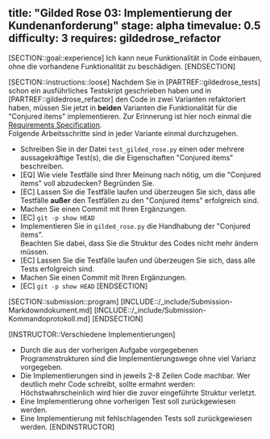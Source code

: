 title: "Gilded Rose 03: Implementierung der Kundenanforderung"
stage: alpha
timevalue: 0.5
difficulty: 3
requires: gildedrose_refactor
---
[SECTION::goal::experience]
Ich kann neue Funktionalität in Code einbauen, ohne die vorhandene Funktionalität zu beschädigen.
[ENDSECTION]

[SECTION::instructions::loose]
Nachdem Sie in [PARTREF::gildedrose_tests] schon ein ausführliches Testskript geschrieben 
haben und in [PARTREF::gildedrose_refactor] den Code in zwei Varianten refaktoriert haben,
müssen Sie jetzt in **beiden** Varianten die Funktionalität für die "Conjured items" 
implementieren. 
Zur Erinnerung ist hier noch einmal die [Requirements Specification](https://github.com/emilybache/GildedRose-Refactoring-Kata/blob/main/GildedRoseRequirements.md).  
Folgende Arbeitsschritte sind in jeder Variante einmal durchzugehen.

- Schreiben Sie in der Datei `test_gilded_rose.py` einen oder mehrere aussagekräftige Test(s), die 
  die Eigenschaften "Conjured items" beschreiben.
- [EQ] Wie viele Testfälle sind Ihrer Meinung nach nötig, um die "Conjured items" voll 
  abzudecken? Begründen Sie. 
- [EC] Lassen Sie die Testfälle laufen und überzeugen Sie sich, dass alle Testfälle **außer** den 
  Testfällen zu den "Conjured items" erfolgreich sind.
- Machen Sie einen Commit mit Ihren Ergänzungen.
- [EC] `git -p show HEAD`
- Implementieren Sie in `gilded_rose.py` die Handhabung der "Conjured items".  
  Beachten Sie dabei, dass Sie die Struktur des Codes nicht mehr ändern müssen.
- [EC] Lassen Sie die Testfälle laufen und überzeugen Sie sich, dass alle Tests erfolgreich sind.
- Machen Sie einen Commit mit Ihren Ergänzungen.
- [EC] `git -p show HEAD`
[ENDSECTION]

[SECTION::submission::program]
[INCLUDE::/_include/Submission-Markdowndokument.md]
[INCLUDE::/_include/Submission-Kommandoprotokoll.md]
[ENDSECTION]

[INSTRUCTOR::Verschiedene Implementierungen]
- Durch die aus der vorherigen Aufgabe vorgegebenen Programmstrukturen sind die 
  Implementierungswege ohne viel Varianz vorgegeben.
- Die Implementierungen sind in jeweils 2-8 Zeilen Code machbar. 
  Wer deutlich mehr Code schreibt, sollte ermahnt werden:  
  Höchstwahrscheinlich wird hier die zuvor eingeführte Struktur verletzt.
- Eine Implementierung ohne vorherigen Test soll zurückgewiesen werden.
- Eine Implementierung mit fehlschlagenden Tests soll zurückgewiesen werden.
[ENDINSTRUCTOR]